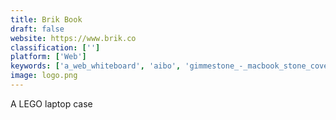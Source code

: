 ```yaml
---
title: Brik Book
draft: false 
website: https://www.brik.co
classification: ['']
platform: ['Web']
keywords: ['a_web_whiteboard', 'aibo', 'gimmestone_-_macbook_stone_covers', 'httrack', 'hustlecase', 'jamboard', 'jamboard_(pre-launch)', 'parcslope', 'terasology', 'think_board_x', 'uncover', 'youearnedit']
image: logo.png
---
```

A LEGO laptop case